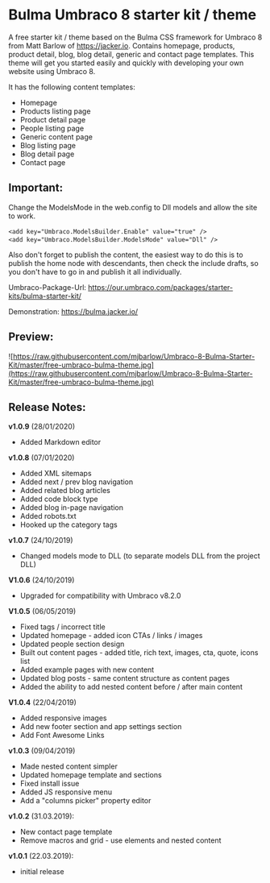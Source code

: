 # Bulma Umbraco 8 starter kit / theme
A free starter kit / theme based on the Bulma CSS framework for Umbraco 8 from Matt Barlow of https://jacker.io. Contains homepage, products, product detail, blog, blog detail, generic and contact page templates. This theme will get you started easily and quickly with developing your own website using Umbraco 8. 

It has the following content templates:

* Homepage
* Products listing page
* Product detail page
* People listing page
* Generic content page
* Blog listing page
* Blog detail page
* Contact page

## Important:

Change the ModelsMode in the web.config to Dll models and allow the site to work.

```
<add key="Umbraco.ModelsBuilder.Enable" value="true" />
<add key="Umbraco.ModelsBuilder.ModelsMode" value="Dll" />
```

Also don't forget to publish the content, the easiest way to do this is to publish the home node with descendants, then check the include drafts, so you don't have to go in and publish it all individually. 

Umbraco-Package-Url:
https://our.umbraco.com/packages/starter-kits/bulma-starter-kit/

Demonstration:
https://bulma.jacker.io/

## Preview:

![https://raw.githubusercontent.com/mjbarlow/Umbraco-8-Bulma-Starter-Kit/master/free-umbraco-bulma-theme.jpg](https://raw.githubusercontent.com/mjbarlow/Umbraco-8-Bulma-Starter-Kit/master/free-umbraco-bulma-theme.jpg)


## Release Notes:
**v1.0.9** (28/01/2020)
* Added Markdown editor

**v1.0.8** (07/01/2020)
* Added XML sitemaps
* Added next / prev blog navigation 
* Added related blog articles
* Added code block type
* Added blog in-page navigation
* Added robots.txt
* Hooked up the category tags

**v1.0.7** (24/10/2019)
* Changed models mode to DLL (to separate models DLL from the project DLL)
 
**V1.0.6** (24/10/2019)
* Upgraded for compatibility with Umbraco v8.2.0

**V1.0.5** (06/05/2019)
* Fixed tags / incorrect title
* Updated homepage  - added icon CTAs / links / images
* Updated people section design 
* Built out content pages  - added title, rich text, images, cta, quote, icons list
* Added example pages with new content
* Updated blog posts - same content structure as content pages
* Added the ability to add nested content before / after main content 
 
**V1.0.4** (22/04/2019)
* Added responsive images
* Add new footer section and app settings section
* Add Font Awesome Links

**v1.0.3** (09/04/2019)
* Made nested content simpler
* Updated homepage template and sections
* Fixed install issue
* Added JS responsive menu
* Add a "columns picker" property editor

**v1.0.2** (31.03.2019):
* New contact page template
* Remove macros and grid - use elements and nested content

**v1.0.1** (22.03.2019):
* initial release



